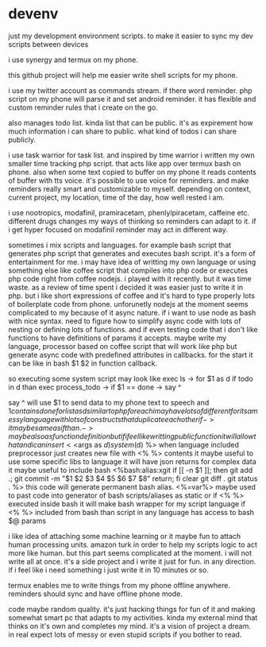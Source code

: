 # devenv

just my development environment scripts.
to make it easier to sync my dev scripts between devices

i use synergy and termux on my phone.

this github project will help me easier write shell scripts for my phone.

i use my twitter account as commands stream.
if there word reminder. php script on my phone will parse it and set android reminder.
it has flexible and custom reminder rules that i create on the go.

also manages todo list. kinda list that can be public.
it's as expirement how much information i can share to public.
what kind of todos i can share publicly.

i use task warrior for task list.
and inspired by time warrior i written my own smaller time tracking php script. that acts like app over termux bash on phone.
also when some text copied to buffer on my phone it reads contents of buffer with tts voice.
it's possible to use voice for reminders. and make reminders really smart and customizable to myself.
depending on context, current project, my location, time of the day, how well rested i am.

i use nootropics, modafinil, pramiracetam, phenlylpiracetam, caffeine etc.
different drugs changes my ways of thinking so reminders can adapt to it.
if i get hyper focused on modafinil reminder may act in different way.

sometimes i mix scripts and languages. for example bash script that generates php script that generates and executes bash script. it's a form of entertainment for me. i may have idea of writting my own language or using something else like coffee script that compiles into php code or executes php code right from coffee nodejs.
i played with it recently. but it was time waste. as a review of time spent i decided it was easier just to write it in php. but i like short expressions of coffee and it's hard to type properly lots of boilerplate code from phone.
unforunetly nodejs at the moment seems complicated to my because of it async nature. if i want to use node as bash with nice syntax. need to figure how to simplify async code with lots of nesting or defining lots of functions.
and if even testing code that i don't like functions to have definitions of params it accepts.
maybe write my language, processor based on coffee script that will work like php but generate async code with predefined attributes in callbacks. for the start it can be like in bash $1 $2 in function callback.

so executing some system script may look like
  exec ls ->
    for $1 as d
      if todo in d than exec process_todo ->
        if $1 == done -> say ^

say ^
  will use $1 to send data to my phone text to speech and $1 contains done
  for list as d similar to php foreach
  i may have lots of different for
  its a messy language with lots of constructs that duplicate each other
  if -> it may be same as if than. -> maybe also as function definition
  but if i feel like writting public function it will allow that
    and i can insert <%lang to include any other language.
      <%php foreach ($args as $d) system($d)  %>
        when language included preprocessor just creates new file with <% %> contents
          it maybe useful to use some specific libs to language
            it will have json returns for complex data
              it maybe useful to include bash
                <%bash:alias:xgit
                    if [[ -n $1 ]]; then
                      git add .; git commit -m "$1 $2 $3 $4 $5 $6 $7 $8"
                      return;
                    fi
                    clear
                    git diff .
                    git status .
                %>
              this code will generate permanent bash alias.
              <%=var%> maybe used to past code into generator of bash scripts/aliases as static
              or if <% %> executed inside bash it will make bash wrapper for my script language
              if <% %> included from bash than script in any language has access to bash $@ params


i like idea of attaching some machine learning or it maybe fun to attach human processing units.
amazon turk in order to help my scripts logic to act more like human. but this part seems complicated at the moment.
i will not write all at once. it's a side project and i write it just for fun. in any direction.
if i feel like i need something i just write it in 10 minutes or so.

termux enables me to write things from my phone offline anywhere.
reminders should sync and have offline phone mode.

code maybe random quality. it's just hacking things for fun of it and making somewhat smart pc that adapts to my activities. kinda my external mind that thinks on it's own and completes my mind. it's a vision of project a dream.
in real expect lots of messy or even stupid scripts if you bother to read.
